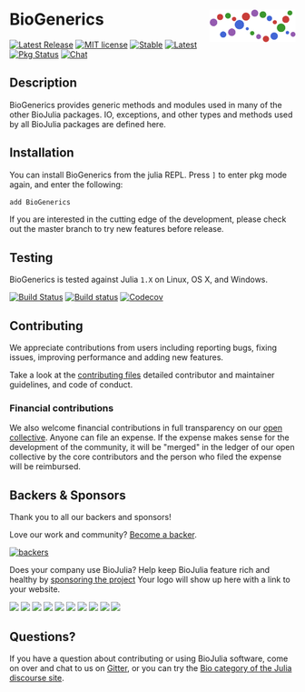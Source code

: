 # <img src="./sticker.svg" width="30%" align="right" /> BioGenerics

[![Latest Release](https://img.shields.io/github/release/BioJulia/BioGenerics.jl.svg)](https://github.com/BioJulia/BioGenerics.jl/releases/latest)
[![MIT license](https://img.shields.io/badge/license-MIT-green.svg)](https://github.com/BioJulia/BioGenerics.jl/blob/master/LICENSE)
[![Stable](https://img.shields.io/badge/docs-stable-blue.svg)](https://BioJulia.github.io/BioGenerics.jl/stable)
[![Latest](https://img.shields.io/badge/docs-dev-blue.svg)](https://BioJulia.github.io/BioGenerics.jl/dev)
[![Pkg Status](http://www.repostatus.org/badges/latest/active.svg)](http://www.repostatus.org/#active)
[![Chat](https://img.shields.io/gitter/room/BioJulia/BioGenerics.svg)](https://gitter.im/BioJulia/BioGenerics)


## Description

BioGenerics provides generic methods and modules used in many of the other
BioJulia packages. IO, exceptions, and other types and methods used by all
BioJulia packages are defined here.


## Installation

You can install BioGenerics from the julia
REPL. Press `]` to enter pkg mode again, and enter the following:

```julia
add BioGenerics
```

If you are interested in the cutting edge of the development, please check out
the master branch to try new features before release.


## Testing

BioGenerics is tested against Julia `1.X` on Linux, OS X, and Windows.

[![Build Status](https://travis-ci.com/BioJulia/BioGenerics.jl.svg?branch=master)](https://travis-ci.com/BioJulia/BioGenerics.jl)
[![Build status](https://ci.appveyor.com/api/projects/status/84j43foycyel8xpk?svg=true)](https://ci.appveyor.com/project/BenJWard/biogenerics)
[![Codecov](https://codecov.io/gh/BioJulia/BioGenerics.jl/branch/master/graph/badge.svg)](https://codecov.io/gh/BioJulia/BioGenerics.jl)


## Contributing

We appreciate contributions from users including reporting bugs, fixing
issues, improving performance and adding new features.

Take a look at the [contributing files](https://github.com/BioJulia/Contributing)
detailed contributor and maintainer guidelines, and code of conduct.


### Financial contributions

We also welcome financial contributions in full transparency on our
[open collective](https://opencollective.com/biojulia).
Anyone can file an expense. If the expense makes sense for the development
of the community, it will be "merged" in the ledger of our open collective by
the core contributors and the person who filed the expense will be reimbursed.


## Backers & Sponsors

Thank you to all our backers and sponsors!

Love our work and community? [Become a backer](https://opencollective.com/biojulia#backer).

[![backers](https://opencollective.com/biojulia/backers.svg?width=890)](https://opencollective.com/biojulia#backers)

Does your company use BioJulia? Help keep BioJulia feature rich and healthy by
[sponsoring the project](https://opencollective.com/biojulia#sponsor)
Your logo will show up here with a link to your website.

[![](https://opencollective.com/biojulia/sponsor/0/avatar.svg)](https://opencollective.com/biojulia/sponsor/0/website)
[![](https://opencollective.com/biojulia/sponsor/1/avatar.svg)](https://opencollective.com/biojulia/sponsor/1/website)
[![](https://opencollective.com/biojulia/sponsor/2/avatar.svg)](https://opencollective.com/biojulia/sponsor/2/website)
[![](https://opencollective.com/biojulia/sponsor/3/avatar.svg)](https://opencollective.com/biojulia/sponsor/3/website)
[![](https://opencollective.com/biojulia/sponsor/4/avatar.svg)](https://opencollective.com/biojulia/sponsor/4/website)
[![](https://opencollective.com/biojulia/sponsor/5/avatar.svg)](https://opencollective.com/biojulia/sponsor/5/website)
[![](https://opencollective.com/biojulia/sponsor/6/avatar.svg)](https://opencollective.com/biojulia/sponsor/6/website)
[![](https://opencollective.com/biojulia/sponsor/7/avatar.svg)](https://opencollective.com/biojulia/sponsor/7/website)
[![](https://opencollective.com/biojulia/sponsor/8/avatar.svg)](https://opencollective.com/biojulia/sponsor/8/website)
[![](https://opencollective.com/biojulia/sponsor/9/avatar.svg)](https://opencollective.com/biojulia/sponsor/9/website)


## Questions?

If you have a question about contributing or using BioJulia software, come
on over and chat to us on [Gitter](https://gitter.im/BioJulia/General), or you can try the
[Bio category of the Julia discourse site](https://discourse.julialang.org/c/domain/bio).
